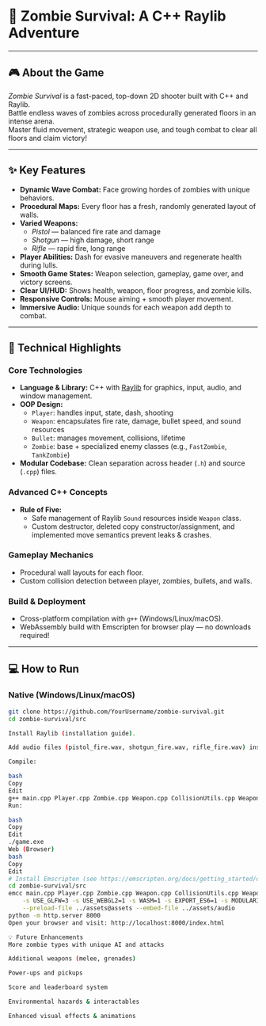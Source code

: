 # 🧟 Zombie Survival: A C++ Raylib Adventure

---

## 🎮 About the Game

*Zombie Survival* is a fast-paced, top-down 2D shooter built with C++ and Raylib.  
Battle endless waves of zombies across procedurally generated floors in an intense arena.  
Master fluid movement, strategic weapon use, and tough combat to clear all floors and claim victory!

---

## ✨ Key Features

- **Dynamic Wave Combat:** Face growing hordes of zombies with unique behaviors.  
- **Procedural Maps:** Every floor has a fresh, randomly generated layout of walls.  
- **Varied Weapons:**  
  - *Pistol* — balanced fire rate and damage  
  - *Shotgun* — high damage, short range  
  - *Rifle* — rapid fire, long range  
- **Player Abilities:** Dash for evasive maneuvers and regenerate health during lulls.  
- **Smooth Game States:** Weapon selection, gameplay, game over, and victory screens.  
- **Clear UI/HUD:** Shows health, weapon, floor progress, and zombie kills.  
- **Responsive Controls:** Mouse aiming + smooth player movement.  
- **Immersive Audio:** Unique sounds for each weapon add depth to combat.

---

## 🚀 Technical Highlights

### Core Technologies  
- **Language & Library:** C++ with [Raylib](https://www.raylib.com) for graphics, input, audio, and window management.  
- **OOP Design:**  
  - `Player`: handles input, state, dash, shooting  
  - `Weapon`: encapsulates fire rate, damage, bullet speed, and sound resources  
  - `Bullet`: manages movement, collisions, lifetime  
  - `Zombie`: base + specialized enemy classes (e.g., `FastZombie`, `TankZombie`)  
- **Modular Codebase:** Clean separation across header (`.h`) and source (`.cpp`) files.

### Advanced C++ Concepts  
- **Rule of Five:**  
  - Safe management of Raylib `Sound` resources inside `Weapon` class.  
  - Custom destructor, deleted copy constructor/assignment, and implemented move semantics prevent leaks & crashes.

### Gameplay Mechanics  
- Procedural wall layouts for each floor.  
- Custom collision detection between player, zombies, bullets, and walls.

### Build & Deployment  
- Cross-platform compilation with `g++` (Windows/Linux/macOS).  
- WebAssembly build with Emscripten for browser play — no downloads required!

---

## 💻 How to Run

### Native (Windows/Linux/macOS)

```bash
git clone https://github.com/YourUsername/zombie-survival.git
cd zombie-survival/src

Install Raylib (installation guide).

Add audio files (pistol_fire.wav, shotgun_fire.wav, rifle_fire.wav) inside assets/audio/ at the repo root.

Compile:

bash
Copy
Edit
g++ main.cpp Player.cpp Zombie.cpp Weapon.cpp CollisionUtils.cpp WeaponTypes.cpp -o game.exe -lraylib -lopengl32 -lgdi32 -lwinmm
Run:

bash
Copy
Edit
./game.exe
Web (Browser)
bash
Copy
Edit
# Install Emscripten (see https://emscripten.org/docs/getting_started/downloads.html)
cd zombie-survival/src
emcc main.cpp Player.cpp Zombie.cpp Weapon.cpp CollisionUtils.cpp WeaponTypes.cpp -o index.html \
    -s USE_GLFW=3 -s USE_WEBGL2=1 -s WASM=1 -s EXPORT_ES6=1 -s MODULARIZE=1 -s FORCE_FILESYSTEM=1 \
    --preload-file ../assets@assets --embed-file ../assets/audio
python -m http.server 8000
Open your browser and visit: http://localhost:8000/index.html

💡 Future Enhancements
More zombie types with unique AI and attacks

Additional weapons (melee, grenades)

Power-ups and pickups

Score and leaderboard system

Environmental hazards & interactables

Enhanced visual effects & animations


